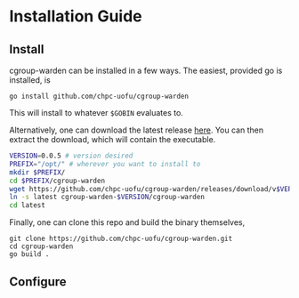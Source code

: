 # Installation Guide

## Install
cgroup-warden can be installed in a few ways. The easiest, provided go is installed, is
```
go install github.com/chpc-uofu/cgroup-warden
```
This will install to whatever `$GOBIN` evaluates to. 


Alternatively, one can download the latest release [here](https://github.com/chpc-uofu/cgroup-warden/releases/latest).
You can then extract the download, which will contain the executable.
```bash
VERSION=0.0.5 # version desired
PREFIX="/opt/" # wherever you want to install to
mkdir $PREFIX/
cd $PREFIX/cgroup-warden
wget https://github.com/chpc-uofu/cgroup-warden/releases/download/v$VERSION/cgroup-warden-$VERSION.tar.gz/
ln -s latest cgroup-warden-$VERSION/cgroup-warden
cd latest
``` 

Finally, one can clone this repo and build the binary themselves,
```
git clone https://github.com/chpc-uofu/cgroup-warden.git
cd cgroup-warden
go build .
```

## Configure
